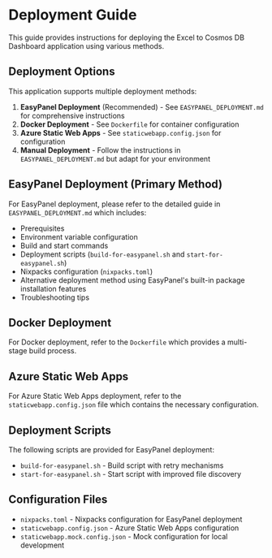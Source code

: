 # Deployment Guide

This guide provides instructions for deploying the Excel to Cosmos DB Dashboard application using various methods.

## Deployment Options

This application supports multiple deployment methods:

1. **EasyPanel Deployment** (Recommended) - See `EASYPANEL_DEPLOYMENT.md` for comprehensive instructions
2. **Docker Deployment** - See `Dockerfile` for container configuration
3. **Azure Static Web Apps** - See `staticwebapp.config.json` for configuration
4. **Manual Deployment** - Follow the instructions in `EASYPANEL_DEPLOYMENT.md` but adapt for your environment

## EasyPanel Deployment (Primary Method)

For EasyPanel deployment, please refer to the detailed guide in `EASYPANEL_DEPLOYMENT.md` which includes:

- Prerequisites
- Environment variable configuration
- Build and start commands
- Deployment scripts (`build-for-easypanel.sh` and `start-for-easypanel.sh`)
- Nixpacks configuration (`nixpacks.toml`)
- Alternative deployment method using EasyPanel's built-in package installation features
- Troubleshooting tips

## Docker Deployment

For Docker deployment, refer to the `Dockerfile` which provides a multi-stage build process.

## Azure Static Web Apps

For Azure Static Web Apps deployment, refer to the `staticwebapp.config.json` file which contains the necessary configuration.

## Deployment Scripts

The following scripts are provided for EasyPanel deployment:
- `build-for-easypanel.sh` - Build script with retry mechanisms
- `start-for-easypanel.sh` - Start script with improved file discovery

## Configuration Files

- `nixpacks.toml` - Nixpacks configuration for EasyPanel deployment
- `staticwebapp.config.json` - Azure Static Web Apps configuration
- `staticwebapp.mock.config.json` - Mock configuration for local development